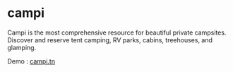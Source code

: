 # campi
Campi is the most comprehensive resource for beautiful private campsites. Discover and reserve tent camping, RV parks, cabins, treehouses, and glamping.

Demo : [campi.tn](http://campi.wuaze.com/)
